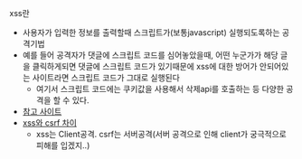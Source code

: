 xss란

- 사용자가 입력한 정보를 출력할때 스크립트가(보통javascript) 실행되도록하는 공격기법
- 예를 들어 공격자가 댓글에 스크립트 코드를 심어놓았을때, 어떤 누군가가 해당 글을 클릭하게되면 댓글에 스크립트 코드가 있기때문에 xss에 대한 방어가 안되어있는 사이트라면 스크립트 코드가 그대로 실행된다
  - 여기서 스크립트 코드에는 쿠키값을 사용해서 삭제api를 호출하는 등 다양한 공격을 할 수 있다.
- [참고 사이트](https://opentutorials.org/module/411/3961)
- [xss와 csrf 차이](https://program-developer.tistory.com/99)
  - xss는 Client공격. csrf는 서버공격(서버 공격으로 인해 client가 궁극적으로 피해를 입겠지..)